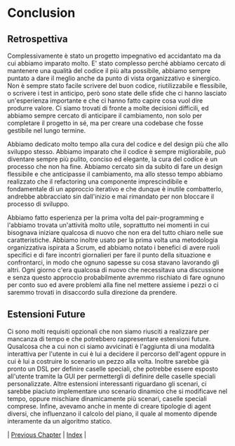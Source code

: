 # Conclusion

## Retrospettiva
Complessivamente è stato un progetto impegnativo ed accidantato ma da cui abbiamo imparato molto. E' stato complesso perché abbiamo cercato di mantenere una qualità del codice il più alta possibile, abbiamo sempre puntato a dare il meglio anche da punto di vista organizzativo e sinergico. Non è sempre stato facile scrivere del buon codice, riutilizzabile e flessibile, o scrivere i test in anticipo, però sono state delle sfide che ci hanno lasciato un'esperienza importante e che ci hanno fatto capire cosa vuol dire produrre valore. Ci siamo trovati di fronte a molte decisioni difficili, ed abbiamo sempre cercato di anticipare il cambiamento, non solo per completare il progetto in sé, ma per creare una codebase che fosse gestibile nel lungo termine.

Abbiamo dedicato molto tempo alla cura del codice e del design più che allo sviluppo stesso. Abbiamo imparato che il codice è sempre migliorabile, può diventare sempre più pulito, conciso ed elegante, la cura del codice è un processo che non ha fine. Abbiamo cercato sin da subito di fare un design flessibile e che anticipasse il cambiamento, ma allo stesso tempo abbiamo realizzato che il refactoring una componente imprescindibile e fondamentale di un approccio iterativo e che dunque è inutile combatterlo, andrebbe abbracciato sin dall'inizio e mai rimandato per non bloccare il processo di sviluppo.

Abbiamo fatto esperienza per la prima volta del pair-programming e l'abbiamo trovata un'attività molto utile, soprattutto nei momenti in cui bisognava iniziare qualcosa di nuovo che non era del tutto chiaro nelle sue caratteristiche. Abbiamo inoltre usato per la prima volta una metodologia organizzativa ispirata a Scrum, ed abbiamo notato i benefici di avere ruoli specifici e di fare incontri giornalieri per fare il punto della situazione e confrontarci, in modo che ognuno sapesse su cosa stavano lavorando gli altri. Ogni giorno c'era qualcosa di nuovo che necessitava una discussione e senza questo approccio probabilmente avremmo rischiato di fare ognuno per conto suo ed avere problemi alla fine nel mettere assieme i pezzi o ci saremmo trovati in disaccordo sulla direzione da prendere.

## Estensioni Future
Ci sono molti requisiti opzionali che non siamo riusciti a realizzare per mancanza di tempo e che potrebbero rappresentare estensioni future. Qusalcosa che a cui non ci siamo avvicinati è l'aggiunta di una modalità interattiva per l'utente in cui è lui a decidere il percorso dell'agent oppure in cui è lui a costruire lo scenario un pezzo alla volta. Inoltre sarebbe già pronto un DSL per definire caselle speciali, che potrebbe essere esposto all'utente tramite la GUI per permettergli di definire delle caselle speciali personalizzate. 
Altre estensioni interessanti riguardano gli scenari, ci sarebbe piaciuto implementare uno scenario dinamico che si modificave nel tempo, oppure mischiare dinamicamente più scenari, caselle speciali comprese. 
Infine, avevamo anche in mente di creare tipologie di agent diversi, che influenzano il calcolo del piano, il quale al momento dipende interamente da un algoritmo statico.

| [Previous Chapter](../8-process/index.md) | [Index](../index.md) |